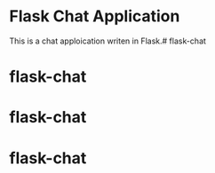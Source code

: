 # Flask Chat Application

This is a chat apploication writen in Flask.# flask-chat
# flask-chat
# flask-chat
# flask-chat
